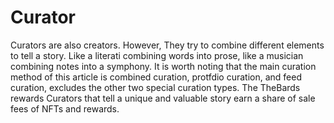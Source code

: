 # Curator

Curators are also creators. However, They try to combine different elements to tell a story. Like a literati combining words into prose, like a musician combining notes into a symphony. It is worth noting that the main curation method of this article is combined curation, protfdio curation, and feed curation, excludes the other two special curation types. The TheBards rewards Curators that tell a unique and valuable story earn a share of sale fees of NFTs and rewards.
